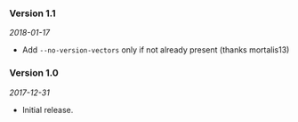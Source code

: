 ### Version 1.1

_2018-01-17_

* Add `--no-version-vectors` only if not already present (thanks mortalis13)

### Version 1.0

_2017-12-31_

* Initial release.